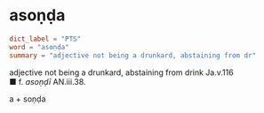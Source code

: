 # asoṇḍa

``` toml
dict_label = "PTS"
word = "asoṇḍa"
summary = "adjective not being a drunkard, abstaining from dr"
```

adjective not being a drunkard, abstaining from drink Ja.v.116  
■ f. *asoṇḍī* AN.iii.38.

a \+ soṇḍa

